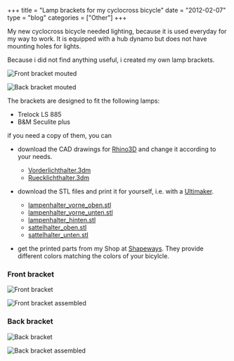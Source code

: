 +++
title = "Lamp brackets for my cyclocross bicycle"
date  = "2012-02-07"
type = "blog"
categories = ["Other"]
+++

My new cyclocross bicycle needed lighting, because it is used everyday for my way to work.
It is equipped with a hub dynamo but does not have mounting holes for lights.

Because i did not find anything useful, i created my own lamp brackets.

![Front bracket mouted](files/2012/02/07/front_bracket_mounted1.jpg)

![Back bracket mouted](files/2012/02/07/back_bracket_mounted1.jpg)

<!--more-->

The brackets are designed to fit the following lamps:

* Trelock LS 885
* B&M Seculite plus

if you need a copy of them, you can

* download the CAD drawings for [Rhino3D](http://www.rhino3d.com) and change it according to your needs.
   * [Vorderlichthalter.3dm](files/2012/02/07/Vorderlichthalter.3dm)
   * [Ruecklichthalter.3dm](files/2012/02/07/Ruecklichthalter.3dm)

* download the STL files and print it for yourself, i.e. with a [Ultimaker](http://www.ultimaker.com).
   * [lampenhalter_vorne_oben.stl](files/2012/02/07/lampenhalter_vorne_oben.stl)
   * [lampenhalter_vorne_unten.stl](files/2012/02/07/lampenhalter_vorne_unten.stl)
   * [lampenhalter_hinten.stl](files/2012/02/07/lampenhalter_hinten.stl)
   * [sattelhalter_oben.stl](files/2012/02/07/sattelhalter_oben.stl)
   * [sattelhalter_unten.stl](files/2012/02/07/sattelhalter_unten.stl)

* get the printed parts from my Shop at <a href="http://www.shapeways.com/shops/uwearzt?section=3061">Shapeways</a>.
    They provide different colors matching the colors of your bicylcle.

### Front bracket
![Front bracket](files/2012/02/07/front_bracket1.jpg)

![Front bracket assembled](files/2012/02/07/front_bracket_assembled1.jpg)

### Back bracket
![Back bracket](files/2012/02/07/back_bracket1.jpg)

![Back bracket assembled](files/2012/02/07/back_bracket_assembled1.jpg)

